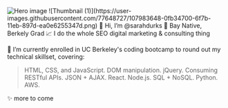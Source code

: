 <img src="https://raw.githubusercontent.com/jayehernandez/jayehernandez/3f5402efef9a0ae89211a6e04609558e862ca616/readme/hero.svg" alt="Hero image" style="max-width:100%;">
![Thumbnail (1)](https://user-images.githubusercontent.com/77648727/107983648-0fb34700-6f7b-11eb-897d-ea0e6255347d.png)
👋 Hi, I’m @sarahdurks  
📍 Bay Native, Berkely Grad  
📈 I do the whole SEO digital marketing & consulting thing  

🌱 I’m currently enrolled in UC Berkeley's coding bootcamp to round out my technical skillset, covering:


> HTML, CSS, and JavaScript. 
> DOM manipulation. 
> jQuery. 
> Consuming RESTful APIs. 
> JSON + AJAX. 
> React. 
> Node.js. 
> SQL + NoSQL. 
> Python. 
> AWS. 

✨ more to come

